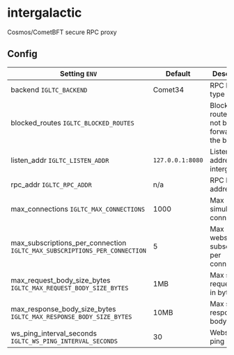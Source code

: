 # intergalactic
Cosmos/CometBFT secure RPC proxy

## Config
| Setting `ENV` | Default | Description | Options |
| --- | --- | --- | --- |
| backend `IGLTC_BACKEND` | Comet34 | RPC backend type | Comet34 |
| blocked_routes `IGLTC_BLOCKED_ROUTES` | | Blocked routes will not be forwarded to the backend | comma-separated list |
| listen_addr `IGLTC_LISTEN_ADDR` | `127.0.0.1:8080` | Listen address for intergalactic | `<ip>:<port>` |
| rpc_addr `IGLTC_RPC_ADDR` | n/a | RPC backend address | URL (http/https) |
| max_connections `IGLTC_MAX_CONNECTIONS` | 1000 | Max simultaneous connections | int |
| max_subscriptions_per_connection `IGLTC_MAX_SUBSCRIPTIONS_PER_CONNECTION` | 5 | Max websocket subscriptions per connection | int |
| max_request_body_size_bytes `IGLTC_MAX_REQUEST_BODY_SIZE_BYTES` | 1MB | Max size for request body in bytes | int |
| max_response_body_size_bytes `IGLTC_MAX_RESPONSE_BODY_SIZE_BYTES` | 10MB | Max size for response body in bytes | int |
| ws_ping_interval_seconds `IGLTC_WS_PING_INTERVAL_SECONDS` | 30 | Websocket ping interval | int |
